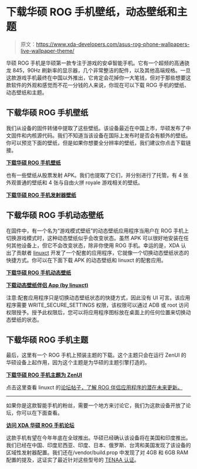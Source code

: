 # 下载华硕 ROG 手机壁纸，动态壁纸和主题

> 原文：<https://www.xda-developers.com/asus-rog-phone-wallpapers-live-wallpaper-theme/>

华硕 ROG 手机是华硕第一款专注于游戏的安卓智能手机。它有一个超频的高通骁龙 845，90Hz 刷新率的显示器，几个非常整洁的配件，以及其他高端规格。一旦这款游戏手机最终在中国以外推出，它肯定会花掉你一大笔钱，但对于那些想要这款软件的外观和感觉而不花一分钱的人来说，你现在可以下载 ROG 手机的壁纸、动态壁纸和主题。

## 下载华硕 ROG 手机壁纸

我们从设备的固件转储中提取了这些壁纸。该设备最近在中国上市，华硕发布了中文固件和内核源代码。我们不知道当该设备在国际上发布时是否会有额外的壁纸。你可以预览下面的壁纸，但是如果你想要全分辨率的壁纸，我们建议你点击下载链接。

[**下载华硕 ROG 手机壁纸**](https://www.androidfilehost.com/?fid=1322778262904020834)

也有一些壁纸从股票发射 APK。我们也提取了它们，并分别进行了托管。有 4 张外观普通的壁纸和 4 张与自由火拼 royale 游戏相关的壁纸。

[**下载华硕 ROG 手机发射器壁纸**](https://www.androidfilehost.com/?fid=1322778262904020836)

## 下载华硕 ROG 手机动态壁纸

在固件中，有一个名为“游戏模式壁纸”的动态壁纸应用程序当用户在 ROG 手机上切换游戏模式时，这种动态壁纸似乎会改变状态。虽然 APK 可以很好地安装在任何其他设备上，但它不会改变状态，除非你使用 ROG 手机。幸运的是，XDA 认出了贡献者 [linuxct](https://forum.xda-developers.com/member.php?u=4787101) 开发了一个配套的应用程序，它就像一个切换动态壁纸状态的快捷方式。你可以在下面下载 APK 的动态壁纸和 linuxct 的配套应用。

[**下载华硕 ROG 手机动态壁纸**](https://www.androidfilehost.com/?fid=1322778262904020840)

[**下载动态壁纸伴侣 App (by linuxct)**](https://www.androidfilehost.com/?fid=1322778262904020850)

注意:配套应用程序只是切换动态壁纸状态的快捷方式，因此没有 UI 可言。该应用程序需要 WRITE_SECURE_SETTINGS 权限，该权限可以通过 ADB 或 root 访问权限授予。授予此权限后，您可以将应用程序图标放在桌面上的任何位置来切换动态壁纸的状态。

## 下载华硕 ROG 手机主题

最后，这里有一个 ROG 手机上预装主题的下载。这个主题只会在运行 ZenUI 的华硕设备上起作用，因为这个主题是为华硕的主题引擎打造的。

[**下载华硕 ROG 手机主题为 ZenUI**](https://www.androidfilehost.com/?fid=1322778262904020838)

点击这里查看 linuxct 的[论坛帖子，了解 ROG 伴侣应用程序的潜在未来更新。](https://forum.xda-developers.com/android/apps-games/8-0-rog-phone-apps-ports-live-wallpaper-t3850848)

* * *

如果你是这款智能手机的粉丝，需要一个地方来讨论它，我们为这款设备开放了论坛，你可以在下面查看。

[**访问 XDA 华硕 ROG 手机论坛**](https://forum.xda-developers.com/rog-phone)

这款手机有望在今年年底在全球推出。华硕已经确认该设备将在美国和印度推出。我们已经在中国、印度尼西亚、印度、日本、俄罗斯、台湾和美国发现了该设备的区域性发射器配置。我们还在/vendor/build.prop 中发现了对 4GB 和 6GB RAM 配置的提及，这证实了最近针对这些型号的 [TENAA 认证](http://shouji.tenaa.com.cn/mobile/MobileDetail.aspx?code=igrNcMUMc%2brvPjyjl%2bAdAt%2b5xi1nRFqg)。
